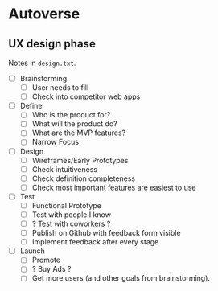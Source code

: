 # Autoverse

## UX design phase

Notes in `design.txt`.

* [ ] Brainstorming
    * [ ] User needs to fill
    * [ ] Check into competitor web apps
* [ ] Define
    * [ ] Who is the product for?
    * [ ] What will the product do?
    * [ ] What are the MVP features?
    * [ ] Narrow Focus
* [ ] Design
    * [ ] Wireframes/Early Prototypes
    * [ ] Check intuitiveness
    * [ ] Check definition completeness
    * [ ] Check most important features are easiest to use
* [ ] Test
    * [ ] Functional Prototype
    * [ ] Test with people I know
    * [ ] ? Test with coworkers ?
    * [ ] Publish on Github with feedback form visible
    * [ ] Implement feedback after every stage
* [ ] Launch
    * [ ] Promote
    * [ ] ? Buy Ads ?
    * [ ] Get more users (and other goals from brainstorming).
